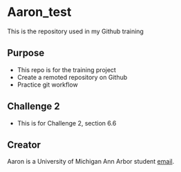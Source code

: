 # Aaron_test
This is the repository used in my Github training

## Purpose

- This repo is for the training project
- Create a remoted repository on Github
- Practice git workflow

## Challenge 2

- This is for Challenge 2, section 6.6

## Creator

 Aaron is a University of Michigan Ann Arbor student [email](aaohagan@umich.edu).